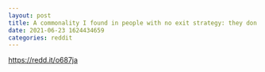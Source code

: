 ```yaml
--- 
layout: post 
title: A commonality I found in people with no exit strategy: they don't do proper research. 
date: 2021-06-23 1624434659 
categories: reddit 
--- 
```

https://redd.it/o687ja